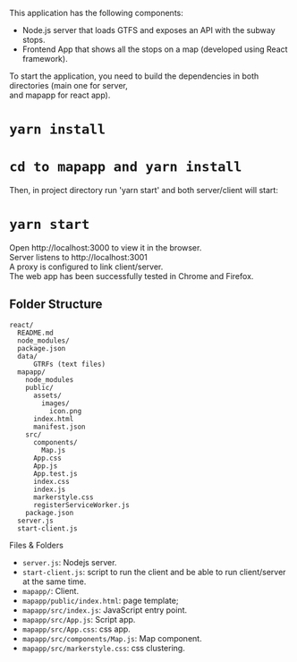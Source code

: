 This application has the following components:
- Node.js server that loads GTFS and exposes an API with the subway stops.
- Frontend App that shows all the stops on a map (developed using React framework).

To start the application, you need to build the dependencies in both directories (main one for server,<br>
and mapapp for react app).

# `yarn install`
# `cd to mapapp and yarn install`

Then, in project directory run 'yarn start' and both server/client will start:

# `yarn start`

Open http://localhost:3000 to view it in the browser.<br>
Server listens to http://localhost:3001<br>
A proxy is configured to link client/server.<br>
The web app has been successfully tested in Chrome and Firefox.

## Folder Structure
```
react/
  README.md
  node_modules/
  package.json
  data/
      GTRFs (text files)
  mapapp/
    node_modules
    public/
      assets/
        images/
          icon.png
      index.html
      manifest.json
    src/
      components/
        Map.js
      App.css
      App.js
      App.test.js
      index.css
      index.js
      markerstyle.css
      registerServiceWorker.js
    package.json
  server.js
  start-client.js
```

Files & Folders
* `server.js`: Nodejs server.
* `start-client.js`: script to run the client and be able to run client/server at the same time.
* `mapapp/`: Client.
* `mapapp/public/index.html`: page template;
* `mapapp/src/index.js`: JavaScript entry point.
* `mapapp/src/App.js`: Script app.
* `mapapp/src/App.css`: css app.
* `mapapp/src/components/Map.js`: Map component.
* `mapapp/src/markerstyle.css`: css clustering.
